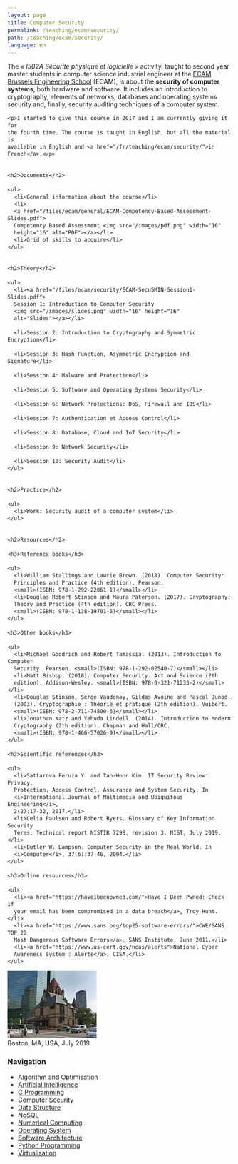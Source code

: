```yaml
---
layout: page
title: Computer Security
permalink: /teaching/ecam/security/
path: /teaching/ecam/security/
language: en
---
```


<div class="page-col-wrapper">
  <div class="page-col page-col-1">
    <p>The <i>« I502A Sécurité physique et logicielle »</i> activity, taught to 
    second year master students in computer science industrial engineer at the
    <a href="https://www.vinci.be/fr-be/ecam">ECAM Brussels Engineering
    School</a> (ECAM), is about the <b>security of computer systems</b>, both 
    hardware and software. It includes an introduction to cryptography, 
    elements of networks, databases and operating systems security and, finally,
    security auditing techniques of a computer system.</p>

    <p>I started to give this course in 2017 and I am currently giving it for
    the fourth time. The course is taught in English, but all the material is
    available in English and <a href="/fr/teaching/ecam/security/">in
    French</a>.</p>


    <h2>Documents</h2>

    <ul>
      <li>General information about the course</li>
      <li>
      <a href="/files/ecam/general/ECAM-Competency-Based-Assessment-Slides.pdf">
      Competency Based Assessment <img src="/images/pdf.png" width="16"
      height="16" alt="PDF"></a></li>
      <li>Grid of skills to acquire</li>
    </ul>


    <h2>Theory</h2>

    <ul>
      <li><a href="/files/ecam/security/ECAM-Secu5MIN-Session1-Slides.pdf">
      Session 1: Introduction to Computer Security
      <img src="/images/slides.png" width="16" height="16"
      alt="Slides"></a></li>

      <li>Session 2: Introduction to Cryptography and Symmetric Encryption</li>

      <li>Session 3: Hash Function, Asymmetric Encryption and Signature</li>

      <li>Session 4: Malware and Protection</li>

      <li>Session 5: Software and Operating Systems Security</li>

      <li>Session 6: Network Protections: DoS, Firewall and IDS</li>

      <li>Session 7: Authentication et Access Control</li>

      <li>Session 8: Database, Cloud and IoT Security</li>

      <li>Session 9: Network Security</li>

      <li>Session 10: Security Audit</li>
    </ul>


    <h2>Practice</h2>

    <ul>
      <li>Work: Security audit of a computer system</li>
    </ul>


    <h2>Resources</h2>

    <h3>Reference books</h3>

    <ul>
      <li>William Stallings and Lawrie Brown. (2018). Computer Security:
      Principles and Practice (4th edition). Pearson.
      <small>(ISBN: 978-1-292-22061-1)</small></li>
      <li>Douglas Robert Stinson and Maura Paterson. (2017). Cryptography:
      Theory and Practice (4th edition). CRC Press.
      <small>(ISBN: 978-1-138-19701-5)</small></li>
    </ul>

    <h3>Other books</h3>

    <ul>
      <li>Michael Goodrich and Robert Tamassia. (2013). Introduction to Computer
      Security. Pearson. <small>(ISBN: 978-1-292-02540-7)</small></li>
      <li>Matt Bishop. (2018). Computer Security: Art and Science (2th
      edition). Addison-Wesley. <small>(ISBN: 978-0-321-71233-2)</small></li>
      <li>Douglas Stinson, Serge Vaudenay, Gildas Avoine and Pascal Junod.
      (2003). Cryptographie : Théorie et pratique (2th edition). Vuibert.
      <small>(ISBN: 978-2-711-74800-6)</small></li>
      <li>Jonathan Katz and Yehuda Lindell. (2014). Introduction to Modern
      Cryptography (2th edition). Chapman and Hall/CRC.
      <small>(ISBN: 978-1-466-57026-9)</small></li>
    </ul>

    <h3>Scientific references</h3>

    <ul>
      <li>Sattarova Feruza Y. and Tao-Hoon Kim. IT Security Review: Privacy,
      Protection, Access Control, Assurance and System Security. In
      <i>International Journal of Multimedia and Ubiquitous Engineering</i>,
      2(2):17-32, 2017.</li>
      <li>Celia Paulsen and Robert Byers. Glossary of Key Information Security
      Terms. Technical report NISTIR 7298, revision 3. NIST, July 2019.</li>
      <li>Butler W. Lampson. Computer Security in the Real World. In
      <i>Computer</i>, 37(6):37-46, 2004.</li>
    </ul>

    <h3>Online resources</h3>

    <ul>
      <li><a href="https://haveibeenpwned.com/">Have I Been Pwned: Check if
      your email has been compromised in a data breach</a>, Troy Hunt.</li>
      <li><a href="https://www.sans.org/top25-software-errors/">CWE/SANS TOP 25
      Most Dangerous Software Errors</a>, SANS Institute, June 2011.</li>
      <li><a href="https://www.us-cert.gov/ncas/alerts">National Cyber
      Awareness System : Alerts</a>, CISA.</li>
    </ul>
  </div>
  <div class="page-col page-col-2">
    <p><img src="/images/boston.jpg" alt="Boston, MA, USA, July 2019."
    width="200" height="150"><br>
    Boston, MA, USA, July 2019.</p>
    <h3>Navigation</h3>
    <ul class="navigation">
      <li><a href="/teaching/ecam/algopti/">Algorithm and Optimisation</a></li>
      <li><a href="/teaching/ecam/ai/">Artificial Intelligence</a></li>
      <li><a href="/teaching/ecam/c/">C Programming</a></li>
      <li><a href="/teaching/ecam/security/">Computer Security</a></li>
      <li><a href="/teaching/ecam/datastruct/">Data Structure</a></li>
      <li><a href="/teaching/ecam/nosql/">NoSQL</a></li>
      <li><a href="/teaching/ecam/numcomp/">Numerical Computing</a></li>
      <li><a href="/teaching/ecam/os/">Operating System</a></li>
      <li><a href="/teaching/ecam/softarch/">Software Architecture</a></li>
      <li><a href="/teaching/ecam/python/">Python Programming</a></li>
      <li><a href="/teaching/ecam/virtualisation/">Virtualisation</a></li>
    </ul>
  </div>
</div>
